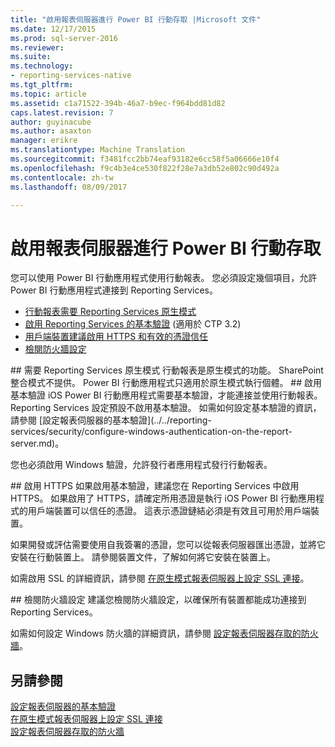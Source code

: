 ```yaml
---
title: "啟用報表伺服器進行 Power BI 行動存取 |Microsoft 文件"
ms.date: 12/17/2015
ms.prod: sql-server-2016
ms.reviewer: 
ms.suite: 
ms.technology:
- reporting-services-native
ms.tgt_pltfrm: 
ms.topic: article
ms.assetid: c1a71522-394b-46a7-b9ec-f964bdd81d82
caps.latest.revision: 7
author: guyinacube
ms.author: asaxton
manager: erikre
ms.translationtype: Machine Translation
ms.sourcegitcommit: f3481fcc2bb74eaf93182e6cc58f5a06666e10f4
ms.openlocfilehash: f9c4b3e4ce530f822f28e7a3db52e802c90d492a
ms.contentlocale: zh-tw
ms.lasthandoff: 08/09/2017

---
```

# <a name="enable-a-report-server-for-power-bi-mobile-access"></a>啟用報表伺服器進行 Power BI 行動存取
您可以使用 Power BI 行動應用程式使用行動報表。 您必須設定幾個項目，允許 Power BI 行動應用程式連接到 Reporting Services。  
  
-   [行動報表需要 Reporting Services 原生模式](#nativemode)  
-   [啟用 Reporting Services 的基本驗證](#basicauth) (適用於 CTP 3.2)  
-   [用戶端裝置建議啟用 HTTPS 和有效的憑證信任](#https)  
-   [檢閱防火牆設定](#firewall)  
  
<a name="nativemode"/>  
## <a name="reporting-services-native-mode-required"></a>需要 Reporting Services 原生模式  
行動報表是原生模式的功能。 SharePoint 整合模式不提供。 Power BI 行動應用程式只適用於原生模式執行個體。  
  
<a name="basicauth"/>  
## <a name="enable-basic-authentication"></a>啟用基本驗證  
iOS Power BI 行動應用程式需要基本驗證，才能連接並使用行動報表。 Reporting Services 設定預設不啟用基本驗證。 如需如何設定基本驗證的資訊，請參閱 [設定報表伺服器的基本驗證](../../reporting-services/security/configure-windows-authentication-on-the-report-server.md)。  
  
您也必須啟用 Windows 驗證，允許發行者應用程式發行行動報表。  
  
<a name="https"/>  
## <a name="enable-https"></a>啟用 HTTPS  
如果啟用基本驗證，建議您在 Reporting Services 中啟用 HTTPS。 如果啟用了 HTTPS，請確定所用憑證是執行 iOS Power BI 行動應用程式的用戶端裝置可以信任的憑證。 這表示憑證鏈結必須是有效且可用於用戶端裝置。  
  
如果開發或評估需要使用自我簽署的憑證，您可以從報表伺服器匯出憑證，並將它安裝在行動裝置上。 請參閱裝置文件，了解如何將它安裝在裝置上。  
  
如需啟用 SSL 的詳細資訊，請參閱 [在原生模式報表伺服器上設定 SSL 連接](../../reporting-services/security/configure-ssl-connections-on-a-native-mode-report-server.md)。  
  
<a name="firewall"/>  
## <a name="review-firewall-settings"></a>檢閱防火牆設定  
建議您檢閱防火牆設定，以確保所有裝置都能成功連接到 Reporting Services。   
  
如需如何設定 Windows 防火牆的詳細資訊，請參閱 [設定報表伺服器存取的防火牆](../../reporting-services/report-server/configure-a-firewall-for-report-server-access.md)。  
  
## <a name="see-also"></a>另請參閱  
  
[設定報表伺服器的基本驗證](../../reporting-services/security/configure-windows-authentication-on-the-report-server.md)  
[在原生模式報表伺服器上設定 SSL 連接](../../reporting-services/security/configure-ssl-connections-on-a-native-mode-report-server.md)  
[設定報表伺服器存取的防火牆](../../reporting-services/report-server/configure-a-firewall-for-report-server-access.md)  
  
  
  
  
  
  


